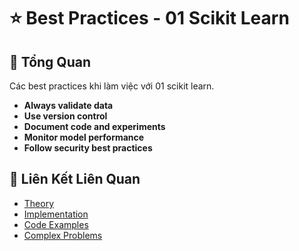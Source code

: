 # ⭐ Best Practices - 01 Scikit Learn

## 🎯 Tổng Quan

Các best practices khi làm việc với 01 scikit learn.

- **Always validate data**
- **Use version control**
- **Document code and experiments**
- **Monitor model performance**
- **Follow security best practices**

## 🔗 Liên Kết Liên Quan

- [Theory](./THEORY_01_scikit_learn.md)
- [Implementation](./IMPLEMENTATION_01_scikit_learn.md)
- [Code Examples](./CODE_EXAMPLES_01_scikit_learn.md)
- [Complex Problems](./COMPLEX_PROBLEMS.md)
